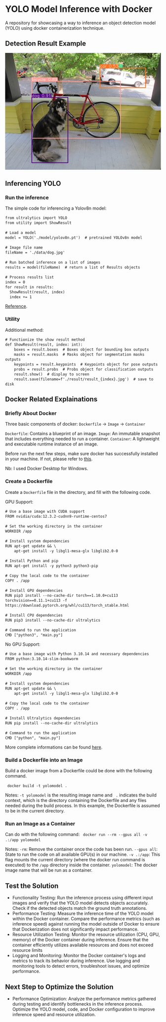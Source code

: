 # YOLO Model Inference with Docker
A repository for showcasing a way to inference an object detection model (YOLO) using docker containerization technique.


## Detection Result Example
![detection-result](result/result_0.jpg)


## Inferencing YOLO

### Run the inference
The simple code for inferencing a Yolov8n model:

```
from ultralytics import YOLO
from utility import ShowResult

# Load a model
model = YOLO('./model/yolov8n.pt')  # pretrained YOLOv8n model

# Image file name
fileName = './data/dog.jpg'

# Run batched inference on a list of images
results = model(fileName)  # return a list of Results objects

# Process results list
index = 0
for result in results:
  ShowResult(result, index)
  index += 1
```
[Reference](https://docs.ultralytics.com/modes/predict/#__tabbed_1_1).

### Utility
Additional method:
```
# Functionize the show result method
def ShowResult(result, index: int):
    boxes = result.boxes  # Boxes object for bounding box outputs
    masks = result.masks  # Masks object for segmentation masks outputs
    keypoints = result.keypoints  # Keypoints object for pose outputs
    probs = result.probs  # Probs object for classification outputs
    result.show()  # display to screen
    result.save(filename=f'./result/result_{index}.jpg')  # save to disk
```


## Docker Related Explainations

### Briefly About Docker
Three basic components of docker:
```Dockerfile``` -> ```Image``` -> ```Container```

```Dockerfile```: Contains a blueprint of an image.
```Image```: An immutable snapshot that includes everything needed to run a container.
```Container```:  A lightweight and executable runtime instance of an image.

Before run the next few steps, make sure docker has successfully installed in your machine. If not, please refer to [this](https://docs.docker.com/engine/install/).

Nb: I used Docker Desktop for Windows.

### Create a Dockerfile

Create a ```Dockerfile``` file in the directory, and fill with the following code. 

GPU Support:
```
# Use a base image with CUDA support
FROM nvidia/cuda:12.3.2-cudnn9-runtime-centos7

# Set the working directory in the container
WORKDIR /app

# Install system dependencies
RUN apt-get update && \
    apt-get install -y libgl1-mesa-glx libglib2.0-0

# Install Python and pip
RUN apt-get install -y python3 python3-pip

# Copy the local code to the container
COPY . /app

# Install GPU dependencies
RUN pip3 install --no-cache-dir torch==1.10.0+cu113 torchvision==0.11.1+cu113 -f https://download.pytorch.org/whl/cu113/torch_stable.html

# Install CPU dependencies
RUN pip3 install --no-cache-dir ultralytics

# Command to run the application
CMD ["python3", "main.py"]
```

No GPU Support:
```
# Use a base image with Python 3.10.14 and necessary dependencies
FROM python:3.10.14-slim-bookworm

# Set the working directory in the container
WORKDIR /app

# Install system dependencies
RUN apt-get update && \
    apt-get install -y libgl1-mesa-glx libglib2.0-0

# Copy the local code to the container
COPY . /app

# Install Ultralytics dependencies
RUN pip install --no-cache-dir ultralytics

# Command to run the application
CMD ["python", "main.py"]
```

More complete informations can be found [here](https://docs.docker.com/reference/dockerfile/).

### Build a Dockerfile into an Image
Build a docker image from a Dockerfile could be done with the following command.

``` docker build -t yolomodel .```

Notes:
```-t yolomodel``` is the resulting image name and ``` .``` indicates the build context, which is the directory containing the Dockerfile and any files needed during the build process. In this example, the Dockerfile is assumed to be in the current directory.

### Run an Image as a Container
Can do with the following command:
``` docker run --rm --gpus all -v .:/app yolomodel```

Notes:
```-rm```: Remove the container once the code has been run.
```--gpus all```: State to run the code on all available GPU(s) in our machine.
```-v .:/app```: This flag mounts the current directory (where the docker run command is executed) to the ```/app``` directory inside the container. 
```yolomodel```: The docker image name that will be run as a container.


## Test the Solution
- Functionality Testing: Run the inference process using different input images and verify that the YOLO model detects objects accurately. Check if the detected objects match the ground truth annotations.
- Performance Testing: Measure the inference time of the YOLO model within the Docker container. Compare the performance metrics (such as inference speed) against running the model outside of Docker to ensure that Dockerization does not significantly impact performance.
- Resource Utilization Testing: Monitor the resource utilization (CPU, GPU, memory) of the Docker container during inference. Ensure that the container efficiently utilizes available resources and does not exceed resource limits
- Logging and Monitoring: Monitor the Docker container's logs and metrics to track its behavior during inference. Use logging and monitoring tools to detect errors, troubleshoot issues, and optimize performance.


## Next Step to Optimize the Solution
- Performance Optimization: Analyze the performance metrics gathered during testing and identify bottlenecks in the inference process. Optimize the YOLO model, code, and Docker configuration to improve inference speed and resource utilization.

